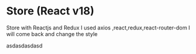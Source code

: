 # Store (React v18)
Store with Reactjs and Redux
I used axios ,react,redux,react-router-dom 
I will come back and change the style
    
    
    
     
asdasdasdasd
